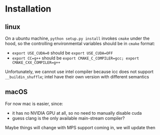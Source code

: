 # Installation

## linux
On a ubuntu machine, `python setup.py install` invokes `cmake` under the hood, so the controlling environmental variables should be in `cmake` format:
* `export USE_CUDA=0` should be `export USE_CUDA=OFF`
* `export CC=g++` should be `export CMAKE_C_COMPILER=gcc; export CMAKE_CXX_COMPILER=g++`

Unfortunately, we cannot use intel compiler because icc does not support `__buildin_shuffle`; intel have their own version with different semantics

## macOS
For now mac is easier, since:
* it has no NVIDIA GPU at all, so no need to manually disable cuda
* guess clang is the only available main-stream compiler?

Maybe things will change with MPS support coming in, we will update then
